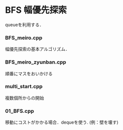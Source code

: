 # BFS 幅優先探索
queueを利用する．

### BFS_meiro.cpp<br>
幅優先探索の基本アルゴリズム．
### BFS_meiro_zyunban.cpp<br>
順番にマスをおいかける
### multi_start.cpp<br>
複数個所からの開始
### 01_BFS.cpp<br>
移動にコストがかかる場合．dequeを使う.
(例：壁を壊す)
